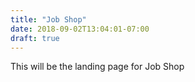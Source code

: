 ```yaml
---
title: "Job Shop"
date: 2018-09-02T13:04:01-07:00
draft: true
---
```


This will be the landing page for Job Shop